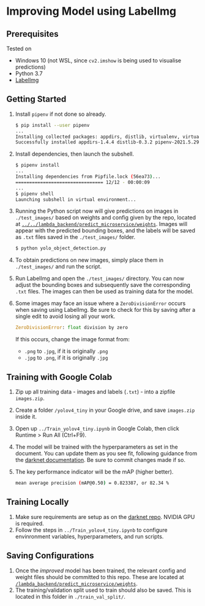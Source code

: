 # Improving Model using LabelImg

## Prerequisites

Tested on

- Windows 10 (not WSL, since `cv2.imshow` is being used to visualise predictions)
- Python 3.7
- [LabelImg](https://github.com/tzutalin/labelImg/releases)

## Getting Started

1. Install `pipenv` if not done so already.

   ```bash
   $ pip install --user pipenv
   ...
   Installing collected packages: appdirs, distlib, virtualenv, virtualenv-clone, pipenv
   Successfully installed appdirs-1.4.4 distlib-0.3.2 pipenv-2021.5.29 virtualenv-20.4.7 virtualenv-clone-0.5.4
   ```
1. Install dependencies, then launch the subshell.

   ```bash
   $ pipenv install
   ...
   Installing dependencies from Pipfile.lock (56ea73)...
   ================================ 12/12 - 00:00:09
   ...
   $ pipenv shell
   Launching subshell in virtual environment...
   ```
1. Running the Python script now will give predictions on images in `./test_images/` based on weights and config given by the repo, located at [`../../lambda_backend/predict_microservice/weights`](https://github.com/nandium/RouteMaker/tree/main/lambda_backend/predict_microservice/weights). Images will appear with the predicted bounding boxes, and the labels will be saved as `.txt` files saved in the `./test_images/` folder.

   ```bash
   $ python yolo_object_detection.py
   ```
1. To obtain predictions on new images, simply place them in `./test_images/` and run the script.
1. Run LabelImg and open the `./test_images/` directory. You can now adjust the bounding boxes and subsequently save the corresponding `.txt` files. The images can then be used as training data for the model.
1. Some images may face an issue where a `ZeroDivisionError` occurs when saving using LabelImg. Be sure to check for this by saving after a single edit to avoid losing all your work.

   ```Python
   ZeroDivisionError: float division by zero
   ```
   If this occurs, change the image format from:
   - `.png` to `.jpg`, if it is originally `.png`
   - `.jpg` to `.png`, if it is originally `.jpg`

## Training with Google Colab

1. Zip up all training data - images and labels (`.txt`) - into a zipfile `images.zip`.
1. Create a folder `/yolov4_tiny` in your Google drive, and save `images.zip` inside it.
1. Open up `../Train_yolov4_tiny.ipynb` in Google Colab, then click Runtime > Run All (Ctrl+F9).
1. The model will be trained with the hyperparameters as set in the document. You can update them as you see fit, following guidance from the [darknet documentation](https://github.com/AlexeyAB/darknet#when-should-i-stop-training). Be sure to commit changes made if so.
1. The key performance indicator will be the mAP (higher better).

   ```bash
   mean average precision (mAP@0.50) = 0.823387, or 82.34 %
   ```

## Training Locally

1. Make sure requirements are setup as on the [darknet repo](https://github.com/AlexeyAB/darknet#requirements-for-windows-linux-and-macos). NVIDIA GPU is required.
1. Follow the steps in `../Train_yolov4_tiny.ipynb` to configure envinronment variables, hyperparameters, and run scripts.

## Saving Configurations

1. Once the _improved_ model has been trained, the relevant config and weight files should be committed to this repo. These are located at [`/lambda_backend/predict_microservice/weights`](https://github.com/nandium/RouteMaker/tree/main/lambda_backend/predict_microservice/weights).
1. The training/validation split used to train should also be saved. This is located in this folder in `./train_val_split/`.
